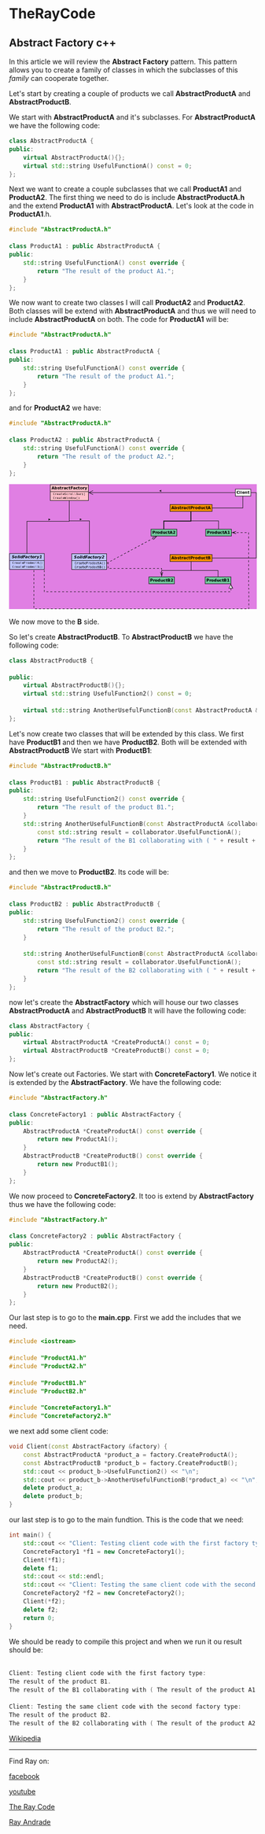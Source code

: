 # TheRayCode
## Abstract Factory c++

In this article we will review the **Abstract Factory** pattern.
This pattern allows you to create a family of classes in which
the subclasses of this *family* can cooperate together.

Let's start by creating a couple of products we call **AbstractProductA** and **AbstractProductB**.

We start with **AbstractProductA** and it's subclasses. For **AbstractProductA** we have the following code:

```c++
class AbstractProductA {
public:
    virtual AbstractProductA(){};
    virtual std::string UsefulFunctionA() const = 0;
};
```

Next we want to create a couple subclasses that we call **ProductA1** and **ProductA2**.
The first thing we need to do is include **AbstractProductA.h** and the extend **ProductA1** with **AbstractProductA**.
Let's look at the code in **ProductA1**.h.
```c++
#include "AbstractProductA.h"

class ProductA1 : public AbstractProductA {
public:
    std::string UsefulFunctionA() const override {
        return "The result of the product A1.";
    }
};

```
We now want to create two classes I will call **ProductA2** and **ProductA2**. Both classes
will be extend with **AbstractProductA** and thus we will need to include **AbstractProductA** on both.
The code for **ProductA1** will be:

```c++
#include "AbstractProductA.h"

class ProductA1 : public AbstractProductA {
public:
    std::string UsefulFunctionA() const override {
        return "The result of the product A1.";
    }
};

```
and for **ProductA2** we have:
```c++
#include "AbstractProductA.h"

class ProductA2 : public AbstractProductA {
    std::string UsefulFunctionA() const override {
        return "The result of the product A2.";
    }
};

```

![Factory](/UMLs/images/AbstractFactory/AbstractFactory088.png)

We now move to the **B** side.

So let's create **AbstractProductB**. To **AbstractProductB** we have the following code:

```c++
class AbstractProductB {

public:
    virtual AbstractProductB(){};
    virtual std::string UsefulFunction2() const = 0;

    virtual std::string AnotherUsefulFunctionB(const AbstractProductA &collaborator) const = 0;
};

```
Let's now create two classes that will be extended by this class.
We first have **ProductB1** and then we have **ProductB2**. Both will be extended with **AbstractProductB**
We start with **ProductB1**:

```c++
#include "AbstractProductB.h"

class ProductB1 : public AbstractProductB {
public:
    std::string UsefulFunction2() const override {
        return "The result of the product B1.";
    }
    std::string AnotherUsefulFunctionB(const AbstractProductA &collaborator) const override {
        const std::string result = collaborator.UsefulFunctionA();
        return "The result of the B1 collaborating with ( " + result + " )";
    }
};
```
and then we move to **ProductB2**. Its code will be:
```c++
#include "AbstractProductB.h"

class ProductB2 : public AbstractProductB {
public:
    std::string UsefulFunction2() const override {
        return "The result of the product B2.";
    }

    std::string AnotherUsefulFunctionB(const AbstractProductA &collaborator) const override {
        const std::string result = collaborator.UsefulFunctionA();
        return "The result of the B2 collaborating with ( " + result + " )";
    }
};
```
now let's create the **AbstractFactory** which will house our two classes **AbstractProductA** and **AbstractProductB**
It will have the following code:
```c++
class AbstractFactory {
public:
    virtual AbstractProductA *CreateProductA() const = 0;
    virtual AbstractProductB *CreateProductB() const = 0;
};
```
Now let's create out Factories. We start with **ConcreteFactory1**. 
We notice it is extended by the **AbstractFactory**. 
We have the following code:
```c++
#include "AbstractFactory.h"

class ConcreteFactory1 : public AbstractFactory {
public:
    AbstractProductA *CreateProductA() const override {
        return new ProductA1();
    }
    AbstractProductB *CreateProductB() const override {
        return new ProductB1();
    }
};
```
We now proceed to **ConcreteFactory2**. It too is extend by **AbstractFactory** thus we have the following code:
```c++
#include "AbstractFactory.h"

class ConcreteFactory2 : public AbstractFactory {
public:
    AbstractProductA *CreateProductA() const override {
        return new ProductA2();
    }
    AbstractProductB *CreateProductB() const override {
        return new ProductB2();
    }
};
```
Our last step is to go to the **main.cpp**.
First we add the includes that we need.
```c++
#include <iostream>

#include "ProductA1.h"
#include "ProductA2.h"

#include "ProductB1.h"
#include "ProductB2.h"

#include "ConcreteFactory1.h"
#include "ConcreteFactory2.h"
```
 we next add some client code:
```c++
void Client(const AbstractFactory &factory) {
    const AbstractProductA *product_a = factory.CreateProductA();
    const AbstractProductB *product_b = factory.CreateProductB();
    std::cout << product_b->UsefulFunction2() << "\n";
    std::cout << product_b->AnotherUsefulFunctionB(*product_a) << "\n";
    delete product_a;
    delete product_b;
}
```
our last step is to go to the main fundtion. This is the code that we need:
```c++
int main() {
    std::cout << "Client: Testing client code with the first factory type:\n";
    ConcreteFactory1 *f1 = new ConcreteFactory1();
    Client(*f1);
    delete f1;
    std::cout << std::endl;
    std::cout << "Client: Testing the same client code with the second factory type:\n";
    ConcreteFactory2 *f2 = new ConcreteFactory2();
    Client(*f2);
    delete f2;
    return 0;
}
```
We should be ready to compile this project and when we run it ou result should be:
```c++

Client: Testing client code with the first factory type:
The result of the product B1.
The result of the B1 collaborating with ( The result of the product A1. )

Client: Testing the same client code with the second factory type:
The result of the product B2.
The result of the B2 collaborating with ( The result of the product A2. )


```


[Wikipedia](https://en.wikipedia.org/wiki/Abstract_factory_pattern)


----------------------------------------------------------------------------------------------------

Find Ray on:

[facebook](https://www.facebook.com/TheRayCode/)

[youtube](https://www.youtube.com/user/AndradeRay/)

[The Ray Code](https://www.RayAndrade.com)

[Ray Andrade](https://www.RayAndrade.org)

